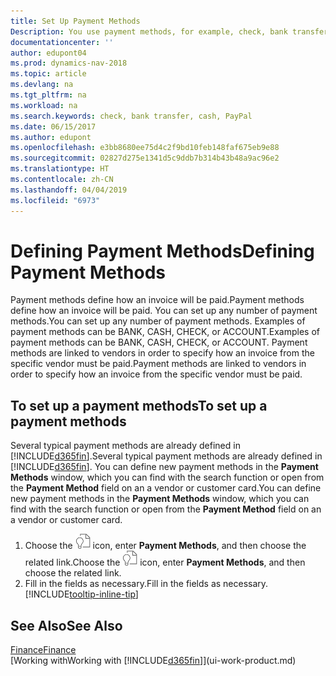 ```yaml
---
title: Set Up Payment Methods
Description: You use payment methods, for example, check, bank transfer, cash, or PayPal, to define how an invoice will be paid.
documentationcenter: ''
author: edupont04
ms.prod: dynamics-nav-2018
ms.topic: article
ms.devlang: na
ms.tgt_pltfrm: na
ms.workload: na
ms.search.keywords: check, bank transfer, cash, PayPal
ms.date: 06/15/2017
ms.author: edupont
ms.openlocfilehash: e3bb8680ee75d4c2f9bd10feb148faf675eb9e88
ms.sourcegitcommit: 02827d275e1341d5c9ddb7b314b43b48a9ac96e2
ms.translationtype: HT
ms.contentlocale: zh-CN
ms.lasthandoff: 04/04/2019
ms.locfileid: "6973"
---
```

# <a name="defining-payment-methods"></a><span data-ttu-id="a5d78-103">Defining Payment Methods</span><span class="sxs-lookup"><span data-stu-id="a5d78-103">Defining Payment Methods</span></span>
<span data-ttu-id="a5d78-104">Payment methods define how an invoice will be paid.</span><span class="sxs-lookup"><span data-stu-id="a5d78-104">Payment methods define how an invoice will be paid.</span></span> <span data-ttu-id="a5d78-105">You can set up any number of payment methods.</span><span class="sxs-lookup"><span data-stu-id="a5d78-105">You can set up any number of payment methods.</span></span> <span data-ttu-id="a5d78-106">Examples of payment methods can be BANK, CASH, CHECK, or ACCOUNT.</span><span class="sxs-lookup"><span data-stu-id="a5d78-106">Examples of payment methods can be BANK, CASH, CHECK, or ACCOUNT.</span></span>
<span data-ttu-id="a5d78-107">Payment methods are linked to vendors in order to specify how an invoice from the specific vendor must be paid.</span><span class="sxs-lookup"><span data-stu-id="a5d78-107">Payment methods are linked to vendors in order to specify how an invoice from the specific vendor must be paid.</span></span>

## <a name="to-set-up-a-payment-methods"></a><span data-ttu-id="a5d78-108">To set up a payment methods</span><span class="sxs-lookup"><span data-stu-id="a5d78-108">To set up a payment methods</span></span>
<span data-ttu-id="a5d78-109">Several typical payment methods are already defined in [!INCLUDE[d365fin](includes/d365fin_md.md)].</span><span class="sxs-lookup"><span data-stu-id="a5d78-109">Several typical payment methods are already defined in [!INCLUDE[d365fin](includes/d365fin_md.md)].</span></span> <span data-ttu-id="a5d78-110">You can define new payment methods in the **Payment Methods** window, which you can find with the search function or open from the **Payment Method** field on an a vendor or customer card.</span><span class="sxs-lookup"><span data-stu-id="a5d78-110">You can define new payment methods in the **Payment Methods** window, which you can find with the search function or open from the **Payment Method** field on an a vendor or customer card.</span></span>
1. <span data-ttu-id="a5d78-111">Choose the ![Search for Page or Report](media/ui-search/search_small.png "Search for Page or Report icon") icon, enter **Payment Methods**, and then choose the related link.</span><span class="sxs-lookup"><span data-stu-id="a5d78-111">Choose the ![Search for Page or Report](media/ui-search/search_small.png "Search for Page or Report icon") icon, enter **Payment Methods**, and then choose the related link.</span></span>
2. <span data-ttu-id="a5d78-112">Fill in the fields as necessary.</span><span class="sxs-lookup"><span data-stu-id="a5d78-112">Fill in the fields as necessary.</span></span> [!INCLUDE[tooltip-inline-tip](includes/tooltip-inline-tip_md.md)]

## <a name="see-also"></a><span data-ttu-id="a5d78-113">See Also</span><span class="sxs-lookup"><span data-stu-id="a5d78-113">See Also</span></span>
[<span data-ttu-id="a5d78-114">Finance</span><span class="sxs-lookup"><span data-stu-id="a5d78-114">Finance</span></span>](finance.md)  
[<span data-ttu-id="a5d78-115">Working with</span><span class="sxs-lookup"><span data-stu-id="a5d78-115">Working with</span></span> [!INCLUDE[d365fin](includes/d365fin_md.md)]](ui-work-product.md)  
